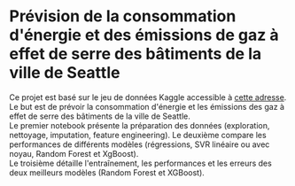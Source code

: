 # Prévision de la consommation d'énergie et des émissions de gaz à effet de serre des bâtiments de la ville de Seattle

Ce projet est basé sur le jeu de données Kaggle accessible à [cette adresse](https://www.kaggle.com/city-of-seattle/sea-building-energy-benchmarking#2015-building-energy-benchmarking.csv).  
Le but est de prévoir la consommation d'énergie et les émissions des gaz à effet de serre des bâtiments de la ville de Seattle.  
Le premier notebook présente la préparation des données (exploration, nettoyage, imputation, feature engineering).
Le deuxième compare les performances de différents modèles (régressions, SVR linéaire ou avec noyau, Random Forest et XgBoost).  
Le troisième détaille l'entraînement, les performances et les erreurs des deux meilleurs modèles (Random Forest et XGBoost).
